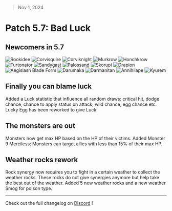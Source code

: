 > Nov 1, 2024

# Patch 5.7: Bad Luck

## Newcomers in 5.7

![Rookidee](https://raw.githubusercontent.com/PMDCollab/SpriteCollab/master/portrait/0821/Normal.png)
![Corvisquire](https://raw.githubusercontent.com/PMDCollab/SpriteCollab/master/portrait/0822/Normal.png)
![Corviknight](https://raw.githubusercontent.com/PMDCollab/SpriteCollab/master/portrait/0823/Normal.png)
![Murkrow](https://raw.githubusercontent.com/PMDCollab/SpriteCollab/master/portrait/0198/Normal.png)
![Honchkrow](https://raw.githubusercontent.com/PMDCollab/SpriteCollab/master/portrait/0430/Normal.png)
![Turtonator](https://raw.githubusercontent.com/PMDCollab/SpriteCollab/master/portrait/0776/Normal.png)
![Sandygast](https://raw.githubusercontent.com/PMDCollab/SpriteCollab/master/portrait/0769/Normal.png)
![Palossand](https://raw.githubusercontent.com/PMDCollab/SpriteCollab/master/portrait/0770/Normal.png)
![Skorupi](https://raw.githubusercontent.com/PMDCollab/SpriteCollab/master/portrait/0451/Normal.png)
![Drapion](https://raw.githubusercontent.com/PMDCollab/SpriteCollab/master/portrait/0452/Normal.png)
![Aegislash Blade Form](https://raw.githubusercontent.com/PMDCollab/SpriteCollab/master/portrait/0681/0001/Normal.png)
![Darumaka](https://raw.githubusercontent.com/PMDCollab/SpriteCollab/master/portrait/0554/Normal.png)
![Darmanitan](https://raw.githubusercontent.com/PMDCollab/SpriteCollab/master/portrait/0555/Normal.png)
![Annihilape](https://raw.githubusercontent.com/PMDCollab/SpriteCollab/master/portrait/0979/Normal.png)
![Kyurem](https://raw.githubusercontent.com/PMDCollab/SpriteCollab/master/portrait/0646/Normal.png)

## Finally you can blame luck

Added a Luck statistic that influence all random draws: critical hit, dodge chance, chance to apply status on attack, wild chance, egg chance etc. Lucky Egg has been reworked to give Luck.

##  The monsters are out

Monsters now get max HP based on the HP of their victims. Added Monster 9 Merciless: Monsters can target allies with less than 15% of their max HP.

## Weather rocks rework

Rock synergy now requires you to fight in a certain weather to collect the weather rocks. These rocks do not give synergies anymore but help take the best out of the weather. Added 5 new weather rocks and a new weather Smog for poison type.

---

Check out the full changelog on [Discord](https://discord.com/channels/737230355039387749/737230355039387752/1301852497740038157) !